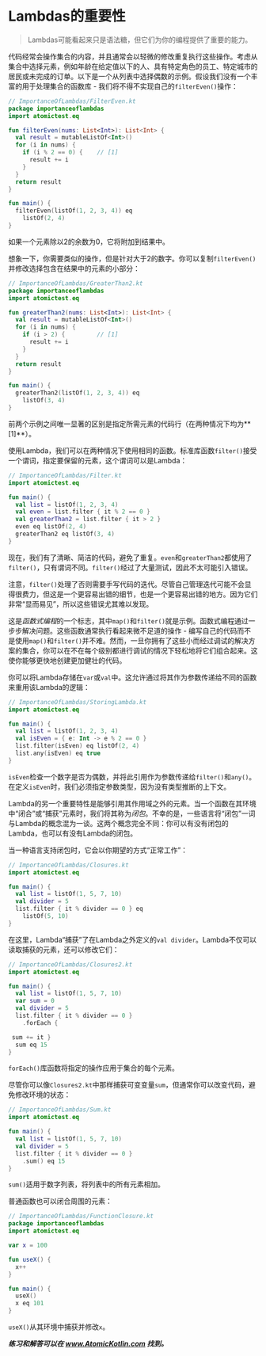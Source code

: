 # Lambdas的重要性

> Lambdas可能看起来只是语法糖，但它们为你的编程提供了重要的能力。

代码经常会操作集合的内容，并且通常会以轻微的修改重复执行这些操作。考虑从集合中选择元素，例如年龄在给定值以下的人、具有特定角色的员工、特定城市的居民或未完成的订单。以下是一个从列表中选择偶数的示例。假设我们没有一个丰富的用于处理集合的函数库 - 我们将不得不实现自己的`filterEven()`操作：

```kotlin
// ImportanceOfLambdas/FilterEven.kt
package importanceoflambdas
import atomictest.eq

fun filterEven(nums: List<Int>): List<Int> {
  val result = mutableListOf<Int>()
  for (i in nums) {
    if (i % 2 == 0) {    // [1]
      result += i
    }
  }
  return result
}

fun main() {
  filterEven(listOf(1, 2, 3, 4)) eq
    listOf(2, 4)
}
```

如果一个元素除以2的余数为0，它将附加到结果中。

想象一下，你需要类似的操作，但是针对大于2的数字。你可以复制`filterEven()`并修改选择包含在结果中的元素的小部分：

```kotlin
// ImportanceOfLambdas/GreaterThan2.kt
package importanceoflambdas
import atomictest.eq

fun greaterThan2(nums: List<Int>): List<Int> {
  val result = mutableListOf<Int>()
  for (i in nums) {
    if (i > 2) {         // [1]
      result += i
    }
  }
  return result
}

fun main() {
  greaterThan2(listOf(1, 2, 3, 4)) eq
    listOf(3, 4)
}
```

前两个示例之间唯一显著的区别是指定所需元素的代码行（在两种情况下均为**[1]**）。

使用Lambda，我们可以在两种情况下使用相同的函数。标准库函数`filter()`接受一个谓词，指定要保留的元素，这个谓词可以是Lambda：

```kotlin
// ImportanceOfLambdas/Filter.kt
import atomictest.eq

fun main() {
  val list = listOf(1, 2, 3, 4)
  val even = list.filter { it % 2 == 0 }
  val greaterThan2 = list.filter { it > 2 }
  even eq listOf(2, 4)
  greaterThan2 eq listOf(3, 4)
}
```

现在，我们有了清晰、简洁的代码，避免了重复。`even`和`greaterThan2`都使用了`filter()`，只有谓词不同。`filter()`经过了大量测试，因此不太可能引入错误。

注意，`filter()`处理了否则需要手写代码的迭代。尽管自己管理迭代可能不会显得很费力，但这是一个更容易出错的细节，也是一个更容易出错的地方。因为它们非常“显而易见”，所以这些错误尤其难以发现。

这是*函数式编程*的一个标志，其中`map()`和`filter()`就是示例。函数式编程通过一步步解决问题。这些函数通常执行看起来微不足道的操作 - 编写自己的代码而不是使用`map()`和`filter()`并不难。然而，一旦你拥有了这些小而经过调试的解决方案的集合，你可以在不在每个级别都进行调试的情况下轻松地将它们组合起来。这使你能够更快地创建更加健壮的代码。

你可以将Lambda存储在`var`或`val`中。这允许通过将其作为参数传递给不同的函数来重用该Lambda的逻辑：

```kotlin
// ImportanceOfLambdas/StoringLambda.kt
import atomictest.eq

fun main() {
  val list = listOf(1, 2, 3, 4)
  val isEven = { e: Int -> e % 2 == 0 }
  list.filter(isEven) eq listOf(2, 4)
  list.any(isEven) eq true
}
```

`isEven`检查一个数字是否为偶数，并将此引用作为参数传递给`filter()`和`any()`。在定义`isEven`时，我们必须指定参数类型，因为没有类型推断的上下文。

Lambda的另一个重要特性是能够引用其作用域之外的元素。当一个函数在其环境中“闭合”或“捕获”元素时，我们将其称为*闭包*。不幸的是，一些语言将“闭包”一词与Lambda的概念混为一谈。这两个概念完全不同：你可以有没有闭包的Lambda，也可以有没有Lambda的闭包。

当一种语言支持闭包时，它会以你期望的方式“正常工作”：

```kotlin
// ImportanceOfLambdas/Closures.kt
import atomictest.eq

fun main() {
  val list = listOf(1, 5, 7, 10)
  val divider = 5
  list.filter { it % divider == 0 } eq
    listOf(5, 10)
}
```

在这里，Lambda“捕获”了在Lambda之外定义的`val divider`。Lambda不仅可以读取捕获的元素，还可以修改它们：

```kotlin
// ImportanceOfLambdas/Closures2.kt
import atomictest.eq

fun main() {
  val list = listOf(1, 5, 7, 10)
  var sum = 0
  val divider = 5
  list.filter { it % divider == 0 }
    .forEach {

 sum += it }
  sum eq 15
}
```

`forEach()`库函数将指定的操作应用于集合的每个元素。

尽管你可以像`Closures2.kt`中那样捕获可变变量`sum`，但通常你可以改变代码，避免修改环境的状态：

```kotlin
// ImportanceOfLambdas/Sum.kt
import atomictest.eq

fun main() {
  val list = listOf(1, 5, 7, 10)
  val divider = 5
  list.filter { it % divider == 0 }
    .sum() eq 15
}
```

`sum()`适用于数字列表，将列表中的所有元素相加。

普通函数也可以闭合周围的元素：

```kotlin
// ImportanceOfLambdas/FunctionClosure.kt
package importanceoflambdas
import atomictest.eq

var x = 100

fun useX() {
  x++
}

fun main() {
  useX()
  x eq 101
}
```

`useX()`从其环境中捕获并修改`x`。

***练习和解答可以在 www.AtomicKotlin.com 找到。***